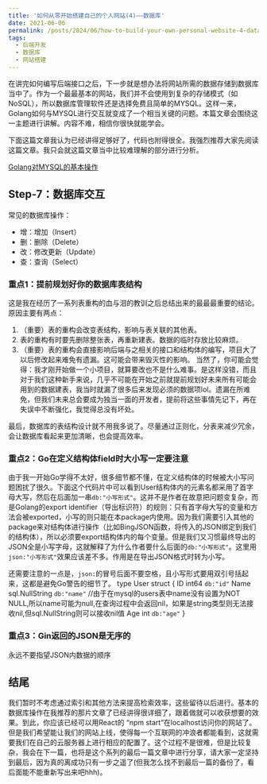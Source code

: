 ```yaml
---
title: '如何从零开始搭建自己的个人网站(4)——数据库'
date: 2021-06-06
permalink: /posts/2024/06/how-to-build-your-own-personal-website-4-database/
tags:
  - 后端开发
  - 数据库
  - 网站搭建
---
```


在讲完如何编写后端接口之后，下一步就是想办法将网站所需的数据存储到数据库当中了。作为一个最最基本的网站，我们并不会使用到复杂的存储模式（如NoSQL），所以数据库管理软件还是选择免费且简单的MYSQL。这样一来，Golang如何与MYSQL进行交互就变成了一个相当关键的问题。本篇文章会围绕这一主题进行讲解。内容不难，相信你很快就能学会。

下面这篇文章我认为已经讲得足够好了，代码也附得很全。我强烈推荐大家先阅读这篇文章。我只会就这篇文章当中比较难理解的部分进行分析。

[Golang对MYSQL的基本操作](https://studygolang.com/articles/13655)

## Step-7：数据库交互

常见的数据库操作：
* 增：增加（Insert）
* 删：删除（Delete）
* 改：修改更新（Update）
* 查：查询（Select）

### 重点1：提前规划好你的数据库表结构

这是我在经历了一系列表重构的血与泪的教训之后总结出来的最最最重要的结论。原因主要有两点：
1. （重要）表的重构会改变表结构，影响与表关联的其他表。
2. 表的重构有时要先删除整张表，再重新建表。数据的临时存放比较麻烦。
3. （重要）表的重构会直接影响后端与之相关的接口和结构体的编写，项目大了以后修改起来难免有遗漏。这可能会带来毁灭性的影响。
当然了，你可能会觉得：我才刚开始做一个小项目，就算要改也不是什么难事。是这样没错，而且对于我们这种新手来说，几乎不可能在开始之前就提前规划好未来所有可能会用到的数据建表，我当时就漏了很多后来发现必须的数据项lol。遗漏在所难免，但我们未来总会要成为独当一面的开发者，提前将这些事情先记下，再在失误中不断强化，我觉得总没有坏处。

最后，数据库的表结构设计就不用我多说了。尽量通过正则化，分表来减少冗余，会让数据库看起来更加清晰，也会提高效率。

### 重点2：Go在定义结构体field时大小写一定要注意

由于我一开始Go学得不太好，很多细节都不懂，在定义结构体的时候被大小写问题困扰了很久。下面这个代码片中可以看到User结构体内的元素名都采用了首字母大写，然后在后面加一串`db:"小写形式"`。这并不是作者在故意把问题变复杂，而是Golang的export identifier（导出标识符）的规则：只有首字母大写的变量和方法会被exported，小写的则只能在本package内使用。因为我们需要引入其他的package来对结构体进行操作（比如BingJSON函数，将传入的JSON绑定到我们的结构体），所以必须要export结构体内的每个变量。但是我们又习惯最终导出的JSON全是小写字母，这就解释了为什么作者要什么后面的`db:"小写形式"`。这里用`json:"小写形式"`效果应该差不多。作用是在导出JSON格式时转为小写。

还需要注意的一点是，`json:`的冒号后面不要空格，且小写形式要用双引号括起来，这都是避免Go警告的细节了。
type User struct {
    ID int64 `db:"id"`
    Name sql.NullString  `db:"name"`  //由于在mysql的users表中name没有设置为NOT NULL,所以name可能为null,在查询过程中会返回nil，如果是string类型则无法接收nil,但sql.NullString则可以接收nil值
    Age int `db:"age"`
}

### 重点3：Gin返回的JSON是无序的

永远不要指望JSON内数据的顺序

## 结尾

我们暂时不考虑通过索引和其他方法来提高检索效率，这些留待以后进行。基本的数据库操作在我推荐的那片文章了已经讲得很详细了，跟着做就可以收获想要的效果。到此，你应该已经可以用React的 “npm start”在localhost访问你的网站了。但是我们希望能让我们的网站上线，使得每一个互联网的冲浪者都能看到，这就需要我们在自己的云服务器上进行相应的配置了。这个过程不是很难，但是比较复杂，我会在下一篇，也将是这个系列的最后一篇文章中进行分享，请大家一定坚持到最后，因为真的离成功只有一步之遥了(但我怎么找不到最后一篇的备份了，看后面能不能重新写出来吧hhh)。
